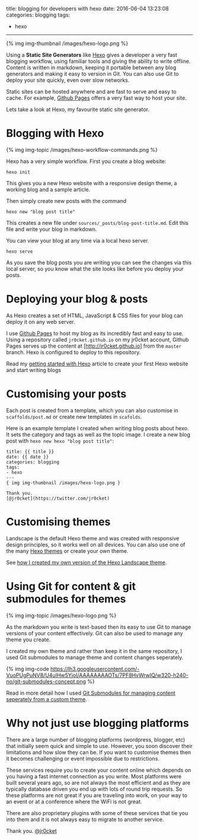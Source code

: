 title: blogging for developers with hexo
date: 2016-06-04 13:23:08
categories: blogging
tags:
- hexo
---

{% img img-thumbnail /images/hexo-logo.png %}

Using a **Static Site Generators** like [Hexo](http://hexo.io) gives a developer a very fast blogging workflow, using familiar tools and giving the ability to write offline.  Content is written in markdown, keeping it portable between any blog generators and making it easy to version in Git. You can also use Git to deploy your site quickly, even over slow networks.
  
Static sites can be hosted anywhere and are fast to serve and easy to cache.  For example, [Github Pages](https://pages.github.com/) offers a very fast way to host your site.

Lets take a look at Hexo, my favourite static site generator.

<!-- more -->

# Blogging with Hexo 

{% img img-topic /images/hexo-workflow-commands.png %}

Hexo has a very simple workflow.  First you create a blog website: 

```
hexo init
```
This gives you a new Hexo website with a responsive design theme, a working blog and a sample article.

Then simply create new posts with the command

```
hexo new "blog post title"
```

This creates a new file under `sources/_posts/blog-post-title.md`.  Edit this file and write your blog in markdown.

You can view your blog at any time via a local hexo server.

```
hexo serve
```

As you save the blog posts you are writing you can see the changes via this local server, so you know what the site looks like before you deploy your posts.

# Deploying your blog & posts

As Hexo creates a set of HTML, JavaScript & CSS files for your blog can deploy it on any web server.

I use [Github Pages](https://pages.github.com/) to host my blog as its incredibly fast and easy to use.  Using a repository called `jr0cket.github.io` on my jr0cket account, Github Pages serves up the content at [http://jr0cket.github.io] from the `master` branch.  Hexo is configured to deploy to this repository.

Read my [getting started with Hexo](http://jr0cket.co.uk/2014/04/getting-started-with-hexo---a-modern-static-site-generator.html) article to create your first Hexo website and start writing blogs


# Customising your posts

Each post is created from a template, which you can also customise in `scaffolds/post.md` or create new templates in `scafolds`.

Here is an example template I created when writing blog posts about hexo.  It sets the category and tags as well as the topic image.  I create a new blog post with `hexo new hexo "blog post title"`:

```
title: {{ title }}
date: {{ date }}
categories: blogging
tags: 
- hexo
---
{ img img-thumbnail /images/hexo-logo.png }

Thank you.
[@jr0cket](https://twitter.com/jr0cket)
```

# Customising themes 

Landscape is the default Hexo theme and was created with responsive design principles, so it works well on all devices.  You can also use one of the many [Hexo themes](https://hexo.io/themes/) or create your own theme.

See [how I created my own version of the Hexo Landscape theme](http://jr0cket.co.uk/hexo/).

# Using Git for content & git submodules for themes

{% img img-topic /images/hexo-logo.png %}

As the markdown you write is text-based then its easy to use Git to manage versions of your content effectively.  Git can also be used to manage any theme you create. 

I created my own theme and rather than keep it in the same repository, I used Git submodules to manage theme and content changes seperately.

{% img img-code https://lh3.googleusercontent.com/-VuoPUgPuNV8/U4uIHw5YjoI/AAAAAAAAOTs/7PF8HvWrwIQ/w320-h240-no/git-submodules-concept.png %}

Read in more detail how I used [Git Submodules for managing content seperately from a custom theme](/hexo/using-git-submodules-for-custom-hexo-theme.html).

# Why not just use blogging platforms

There are a large number of blogging platforms (wordpress, blogger, etc) that initially seem quick and simple to use.  However, you soon discover their limitations and how slow they can be.  If you want to customise themes then it becomes challenging or event impossible due to restrictions.

These services require you to create your content online which depends on you having a fast internet connection as you write.  Most platforms were built several years ago, so are not always the most efficient and as they are typically database driven you end up with lots of round trip requests.  So these platforms are not great if you are traveling into work, on your way to an event or at a conference where the WiFi is not great.

There are also proprietary plugins with some of these services that tie you into them and it is not always easy to migrate to another service.

Thank you.
[@jr0cket](https://twitter.com/jr0cket)
